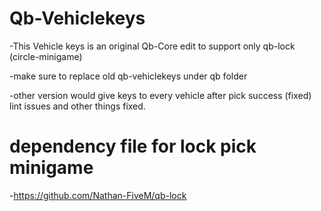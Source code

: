 # Qb-Vehiclekeys
-This Vehicle keys is an original Qb-Core edit to support only qb-lock (circle-minigame)

-make sure to replace old qb-vehiclekeys under qb folder

-other version would give keys to every vehicle after pick success (fixed) lint issues and other things fixed.

# dependency file for lock pick minigame  
-https://github.com/Nathan-FiveM/qb-lock
